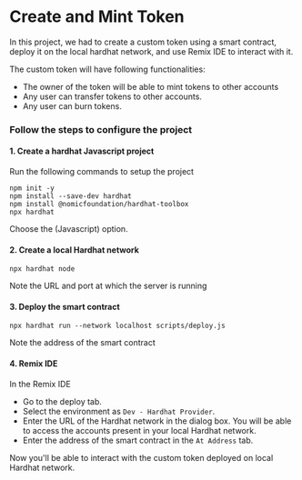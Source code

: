# Create and Mint Token

In this project, we had to create a custom token using a smart contract, deploy it on the local hardhat network, and use Remix IDE to interact with it.

The custom token will have following functionalities:
- The owner of the token will be able to mint tokens to other accounts
- Any user can transfer tokens to other accounts.
- Any user can burn tokens.



### Follow the steps to configure the project

#### 1. Create a hardhat Javascript project

Run the following commands to setup the project

```
npm init -y
npm install --save-dev hardhat
npm install @nomicfoundation/hardhat-toolbox
npx hardhat
```

Choose the (Javascript) option.

#### 2. Create a local Hardhat network

```
npx hardhat node
```

Note the URL and port at which the server is running

#### 3. Deploy the smart contract

```
npx hardhat run --network localhost scripts/deploy.js
```

Note the address of the smart contract


#### 4. Remix IDE

In the Remix IDE
- Go to the deploy tab.
- Select the environment as `Dev - Hardhat Provider`.
- Enter the URL of the Hardhat network in the dialog box. You will be able to access the accounts present in your local Hardhat network.
- Enter the address of the smart contract in the `At Address` tab.

Now you'll be able to interact with the custom token deployed on local Hardhat network. 
